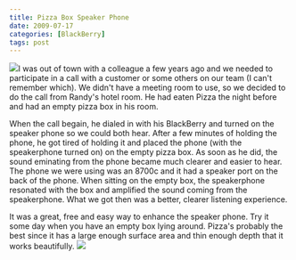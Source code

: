 ```yaml
---
title: Pizza Box Speaker Phone
date: 2009-07-17
categories: [BlackBerry]
tags: post
---
```


![](file:///C:/Users/jwargo/AppData/Local/Temp/moz-screenshot-1.png)I was out of town with a colleague a few years ago and we needed to participate in a call with a customer or some others on our team (I can't remember which). We didn't have a meeting room to use, so we decided to do the call from Randy's hotel room. He had eaten Pizza the night before and had an empty pizza box in his room.  
  
When the call begain, he dialed in with his BlackBerry and turned on the speaker phone so we could both hear. After a few minutes of holding the phone, he got tired of holding it and placed the phone (with the speakerphone turned on) on the empty pizza box. As soon as he did, the sound eminating from the phone became much clearer and easier to hear. The phone we were using was an 8700c and it had a speaker port on the back of the phone. When sitting on the empty box, the speakerphone resonated with the box and amplified the sound coming from the speakerphone. What we got then was a better, clearer listening experience.  
  
It was a great, free and easy way to enhance the speaker phone. Try it some day when you have an empty box lying around. Pizza's probably the best since it has a large enough surface area and thin enough depth that it works beautifully. ![](file:///C:/Users/jwargo/AppData/Local/Temp/moz-screenshot.png)